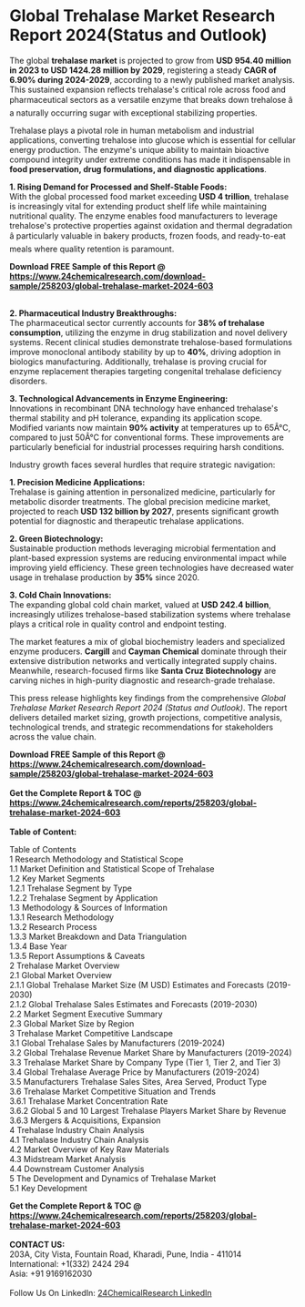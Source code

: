 <h1>Global Trehalase Market Research Report 2024(Status and Outlook)</h1><p>The global <strong>trehalase market</strong> is projected to grow from <strong>USD 954.40 million in 2023 to USD 1424.28 million by 2029</strong>, registering a steady <strong>CAGR of 6.90% during 2024-2029</strong>, according to a newly published market analysis. This sustained expansion reflects trehalase's critical role across food and pharmaceutical sectors as a versatile enzyme that breaks down trehalose â a naturally occurring sugar with exceptional stabilizing properties.</p><p>Trehalase plays a pivotal role in human metabolism and industrial applications, converting trehalose into glucose which is essential for cellular energy production. The enzyme's unique ability to maintain bioactive compound integrity under extreme conditions has made it indispensable in <strong>food preservation, drug formulations, and diagnostic applications</strong>.</p><p><strong>1. Rising Demand for Processed and Shelf-Stable Foods:</strong><br>
With the global processed food market exceeding <strong>USD 4 trillion</strong>, trehalase is increasingly vital for extending product shelf life while maintaining nutritional quality. The enzyme enables food manufacturers to leverage trehalose's protective properties against oxidation and thermal degradation â particularly valuable in bakery products, frozen foods, and ready-to-eat meals where quality retention is paramount.</p><div><b>Download FREE Sample of this Report @ 
            <a href="https://www.24chemicalresearch.com/download-sample/258203/global-trehalase-market-2024-603">
            https://www.24chemicalresearch.com/download-sample/258203/global-trehalase-market-2024-603</a></b></div><br><p><strong>2. Pharmaceutical Industry Breakthroughs:</strong><br>
The pharmaceutical sector currently accounts for <strong>38% of trehalase consumption</strong>, utilizing the enzyme in drug stabilization and novel delivery systems. Recent clinical studies demonstrate trehalose-based formulations improve monoclonal antibody stability by up to <strong>40%</strong>, driving adoption in biologics manufacturing. Additionally, trehalase is proving crucial for enzyme replacement therapies targeting congenital trehalase deficiency disorders.</p><p><strong>3. Technological Advancements in Enzyme Engineering:</strong><br>
Innovations in recombinant DNA technology have enhanced trehalase's thermal stability and pH tolerance, expanding its application scope. Modified variants now maintain <strong>90% activity</strong> at temperatures up to 65Â°C, compared to just 50Â°C for conventional forms. These improvements are particularly beneficial for industrial processes requiring harsh conditions.</p><p>Industry growth faces several hurdles that require strategic navigation:</p><p><strong>1. Precision Medicine Applications:</strong><br>
Trehalase is gaining attention in personalized medicine, particularly for metabolic disorder treatments. The global precision medicine market, projected to reach <strong>USD 132 billion by 2027</strong>, presents significant growth potential for diagnostic and therapeutic trehalase applications.</p><p><strong>2. Green Biotechnology:</strong><br>
Sustainable production methods leveraging microbial fermentation and plant-based expression systems are reducing environmental impact while improving yield efficiency. These green technologies have decreased water usage in trehalase production by <strong>35%</strong> since 2020.</p><p><strong>3. Cold Chain Innovations:</strong><br>
The expanding global cold chain market, valued at <strong>USD 242.4 billion</strong>, increasingly utilizes trehalose-based stabilization systems where trehalase plays a critical role in quality control and endpoint testing.</p><p>The market features a mix of global biochemistry leaders and specialized enzyme producers. <strong>Cargill</strong> and <strong>Cayman Chemical</strong> dominate through their extensive distribution networks and vertically integrated supply chains. Meanwhile, research-focused firms like <strong>Santa Cruz Biotechnology</strong> are carving niches in high-purity diagnostic and research-grade trehalase.</p><p>This press release highlights key findings from the comprehensive <em>Global Trehalase Market Research Report 2024 (Status and Outlook)</em>. The report delivers detailed market sizing, growth projections, competitive analysis, technological trends, and strategic recommendations for stakeholders across the value chain.</p><div><b>Download FREE Sample of this Report @ 
            <a href="https://www.24chemicalresearch.com/download-sample/258203/global-trehalase-market-2024-603">
            https://www.24chemicalresearch.com/download-sample/258203/global-trehalase-market-2024-603</a></b></div><br><div><b>Get the Complete Report & TOC @ 
            <a href="https://www.24chemicalresearch.com/reports/258203/global-trehalase-market-2024-603">
            https://www.24chemicalresearch.com/reports/258203/global-trehalase-market-2024-603</a></b></div><br>
            <b>Table of Content:</b><p>Table of Contents<br />
1 Research Methodology and Statistical Scope<br />
1.1 Market Definition and Statistical Scope of Trehalase<br />
1.2 Key Market Segments<br />
1.2.1 Trehalase Segment by Type<br />
1.2.2 Trehalase Segment by Application<br />
1.3 Methodology & Sources of Information<br />
1.3.1 Research Methodology<br />
1.3.2 Research Process<br />
1.3.3 Market Breakdown and Data Triangulation<br />
1.3.4 Base Year<br />
1.3.5 Report Assumptions & Caveats<br />
2 Trehalase Market Overview<br />
2.1 Global Market Overview<br />
2.1.1 Global Trehalase Market Size (M USD) Estimates and Forecasts (2019-2030)<br />
2.1.2 Global Trehalase Sales Estimates and Forecasts (2019-2030)<br />
2.2 Market Segment Executive Summary<br />
2.3 Global Market Size by Region<br />
3 Trehalase Market Competitive Landscape<br />
3.1 Global Trehalase Sales by Manufacturers (2019-2024)<br />
3.2 Global Trehalase Revenue Market Share by Manufacturers (2019-2024)<br />
3.3 Trehalase Market Share by Company Type (Tier 1, Tier 2, and Tier 3)<br />
3.4 Global Trehalase Average Price by Manufacturers (2019-2024)<br />
3.5 Manufacturers Trehalase Sales Sites, Area Served, Product Type<br />
3.6 Trehalase Market Competitive Situation and Trends<br />
3.6.1 Trehalase Market Concentration Rate<br />
3.6.2 Global 5 and 10 Largest Trehalase Players Market Share by Revenue<br />
3.6.3 Mergers & Acquisitions, Expansion<br />
4 Trehalase Industry Chain Analysis<br />
4.1 Trehalase Industry Chain Analysis<br />
4.2 Market Overview of Key Raw Materials<br />
4.3 Midstream Market Analysis<br />
4.4 Downstream Customer Analysis<br />
5 The Development and Dynamics of Trehalase Market <br />
5.1 Key Development</p><div><b>Get the Complete Report & TOC @ 
            <a href="https://www.24chemicalresearch.com/reports/258203/global-trehalase-market-2024-603">
            https://www.24chemicalresearch.com/reports/258203/global-trehalase-market-2024-603</a></b></div><br><b>CONTACT US:</b><br>
            203A, City Vista, Fountain Road, Kharadi, Pune, India - 411014<br>
            International: +1(332) 2424 294<br>
            Asia: +91 9169162030 <br><br>
            Follow Us On LinkedIn: <a href="https://www.linkedin.com/company/24chemicalresearch/">24ChemicalResearch LinkedIn</a>